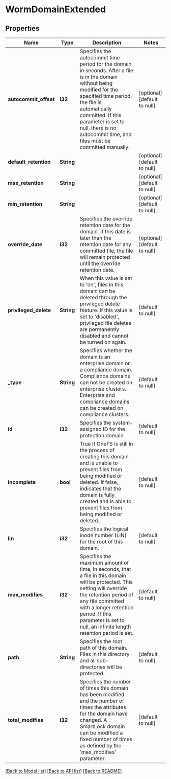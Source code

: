 # WormDomainExtended

## Properties
Name | Type | Description | Notes
------------ | ------------- | ------------- | -------------
**autocommit_offset** | **i32** | Specifies the autocommit time period for the domain in seconds.  After a file is in the domain without being modified for the specified time period, the file is automatically committed. If this parameter is set to null, there is no autocommit time, and files must be committed manually. | [optional] [default to null]
**default_retention** | **String** |  | [optional] [default to null]
**max_retention** | **String** |  | [optional] [default to null]
**min_retention** | **String** |  | [optional] [default to null]
**override_date** | **i32** | Specifies the override retention date for the domain. If this date is later than the retention date for any committed file, the file will remain protected until the override retention date. | [optional] [default to null]
**privileged_delete** | **String** | When this value is set to &#39;on&#39;, files in this domain can be deleted through the privileged delete feature. If this value is set to &#39;disabled&#39;, privileged file deletes are permanently disabled and cannot be turned on again. | [default to null]
**_type** | **String** | Specifies whether the domain is an enterprise domain or a compliance domain. Compliance domains can not be created on enterprise clusters. Enterprise and compliance domains can be created on compliance clusters. | [default to null]
**id** | **i32** | Specifies the system-assigned ID for the protection domain. | [default to null]
**incomplete** | **bool** | True if OneFS is still in the process of creating this domain and is unable to prevent files from being modified or deleted. If false, indicates that the domain is fully created and is able to prevent files from being modified or deleted. | [default to null]
**lin** | **i32** | Specifies the logical inode number (LIN) for the root of this domain. | [default to null]
**max_modifies** | **i32** | Specifies the maximum amount of time, in seconds, that a file in this domain will be protected. This setting will override the retention period of any file committed with a longer retention period. If this parameter is set to null, an infinite length retention period is set. | [default to null]
**path** | **String** | Specifies the root path of this domain. Files in this directory and all sub-directories will be protected. | [default to null]
**total_modifies** | **i32** | Specifies the number of times this domain has been modified and the number of times the attributes for the domain have changed. A SmartLock domain can be modified a fixed number of times as defined by the &#39;max_modifies&#39; parameter. | [default to null]

[[Back to Model list]](../README.md#documentation-for-models) [[Back to API list]](../README.md#documentation-for-api-endpoints) [[Back to README]](../README.md)


